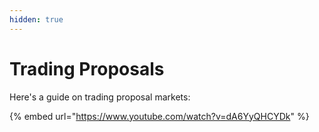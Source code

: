 ```yaml
---
hidden: true
---
```


# Trading Proposals

Here's a guide on trading proposal markets:

{% embed url="https://www.youtube.com/watch?v=dA6YyQHCYDk" %}
